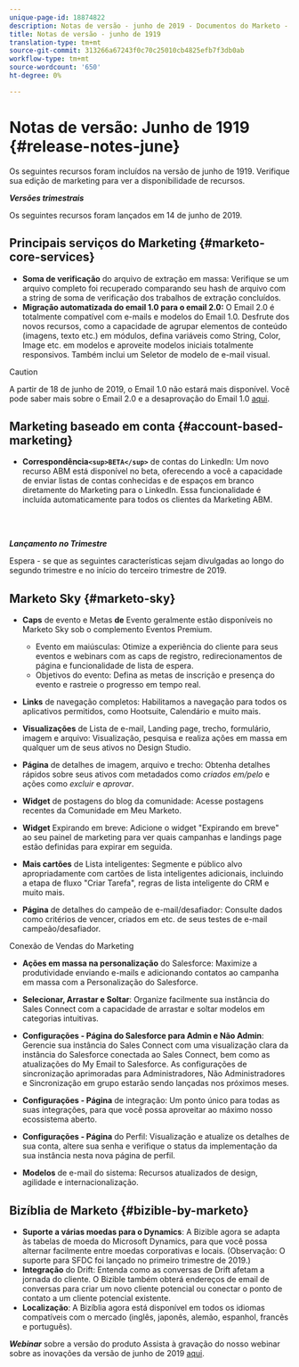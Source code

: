 ```yaml
---
unique-page-id: 18874822
description: Notas de versão - junho de 2019 - Documentos do Marketo - Documentação do produto
title: Notas de versão - junho de 1919
translation-type: tm+mt
source-git-commit: 313266a67243f0c70c25010cb4825efb7f3db0ab
workflow-type: tm+mt
source-wordcount: '650'
ht-degree: 0%

---
```



# Notas de versão: Junho de 1919 {#release-notes-june}

Os seguintes recursos foram incluídos na versão de junho de 1919. Verifique sua edição de marketing para ver a disponibilidade de recursos.

***Versões trimestrais***

Os seguintes recursos foram lançados em 14 de junho de 2019.

## Principais serviços do Marketing {#marketo-core-services}

* **Soma de verificação** do arquivo de extração em massa: Verifique se um arquivo completo foi recuperado comparando seu hash de arquivo com a string de soma de verificação dos trabalhos de extração concluídos.
* **Migração automatizada do email 1.0 para o email 2.0:** O Email 2.0 é totalmente compatível com e-mails e modelos do Email 1.0. Desfrute dos novos recursos, como a capacidade de agrupar elementos de conteúdo (imagens, texto etc.) em módulos, defina variáveis como String, Color, Image etc. em modelos e aproveite modelos iniciais totalmente responsivos. Também inclui um Seletor de modelo de e-mail visual.

>[!CAUTION]
>
>A partir de 18 de junho de 2019, o Email 1.0 não estará mais disponível. Você pode saber mais sobre o Email 2.0 e a desaprovação do Email 1.0 [aqui](http://nation.marketo.com/docs/DOC-7038).

## Marketing baseado em conta {#account-based-marketing}

* **Correspondência`<sup>BETA</sup>`** de contas do LinkedIn: Um novo recurso ABM está disponível no beta, oferecendo a você a capacidade de enviar listas de contas conhecidas e de espaços em branco diretamente do Marketing para o LinkedIn. Essa funcionalidade é incluída automaticamente para todos os clientes da Marketing ABM.

<br> 

***Lançamento no Trimestre***

Espera - se que as seguintes características sejam divulgadas ao longo do segundo trimestre e no início do terceiro trimestre de 2019.

## Marketo Sky {#marketo-sky}

* **Caps** de evento e Metas **de** Evento geralmente estão disponíveis no Marketo Sky sob o complemento Eventos Premium.

   * Evento em maiúsculas: Otimize a experiência do cliente para seus eventos e webinars com as caps de registro, redirecionamentos de página e funcionalidade de lista de espera.
   * Objetivos do evento: Defina as metas de inscrição e presença do evento e rastreie o progresso em tempo real.

* **Links** de navegação completos: Habilitamos a navegação para todos os aplicativos permitidos, como Hootsuite, Calendário e muito mais.
* **Visualizações** de Lista de e-mail, Landing page, trecho, formulário, imagem e arquivo: Visualização, pesquisa e realiza ações em massa em qualquer um de seus ativos no Design Studio.
* **Página** de detalhes de imagem, arquivo e trecho: Obtenha detalhes rápidos sobre seus ativos com metadados como *criados em/pelo* e ações como *excluir* e *aprovar*.
* **Widget** de postagens do blog da comunidade: Acesse postagens recentes da Comunidade em Meu Marketo.
* **Widget** Expirando em breve: Adicione o widget &quot;Expirando em breve&quot; ao seu painel de marketing para ver quais campanhas e landings page estão definidas para expirar em seguida.
* **Mais cartões** de Lista inteligentes: Segmente e público alvo apropriadamente com cartões de lista inteligentes adicionais, incluindo a etapa de fluxo &quot;Criar Tarefa&quot;, regras de lista inteligente do CRM e muito mais.
* **Página** de detalhes do campeão de e-mail/desafiador: Consulte dados como critérios de vencer, criados em etc. de seus testes de e-mail campeão/desafiador.

Conexão de Vendas do Marketing

* **Ações em massa na personalização** do Salesforce: Maximize a produtividade enviando e-mails e adicionando contatos ao campanha em massa com a Personalização do Salesforce.
* **Selecionar, Arrastar e Soltar**: Organize facilmente sua instância do Sales Connect com a capacidade de arrastar e soltar modelos em categorias intuitivas.
* **Configurações - Página do Salesforce para Admin e Não Admin**: Gerencie sua instância do Sales Connect com uma visualização clara da instância do Salesforce conectada ao Sales Connect, bem como as atualizações do My Email to Salesforce. As configurações de sincronização aprimoradas para Administradores, Não Administradores e Sincronização em grupo estarão sendo lançadas nos próximos meses.
* **Configurações - Página** de integração: Um ponto único para todas as suas integrações, para que você possa aproveitar ao máximo nosso ecossistema aberto.
* **Configurações - Página** do Perfil: Visualização e atualize os detalhes de sua conta, altere sua senha e verifique o status da implementação da sua instância nesta nova página de perfil.

* **Modelos** de e-mail do sistema: Recursos atualizados de design, agilidade e internacionalização.

## Bizíblia de Marketo {#bizible-by-marketo}

* **Suporte a várias moedas para o Dynamics**: A Bizible agora se adapta às tabelas de moeda do Microsoft Dynamics, para que você possa alternar facilmente entre moedas corporativas e locais. (Observação: O suporte para SFDC foi lançado no primeiro trimestre de 2019.)
* **Integração** do Drift: Entenda como as conversas de Drift afetam a jornada do cliente. O Bizible também obterá endereços de email de conversas para criar um novo cliente potencial ou conectar o ponto de contato a um cliente potencial existente.
* **Localização**: A Bizíblia agora está disponível em todos os idiomas compatíveis com o mercado (inglês, japonês, alemão, espanhol, francês e português).

***Webinar*** sobre a versão do produto Assista à gravação do nosso webinar sobre as inovações da versão de junho de 2019 [aqui](https://engage.marketo.com/Marketo-June-Product-Release-2019-On-Demand.html).
